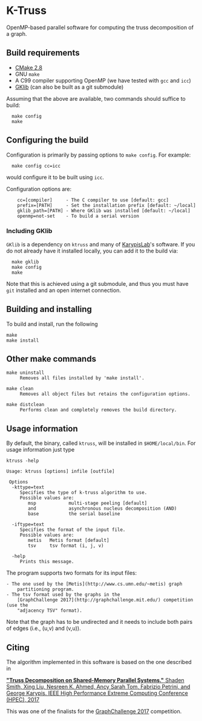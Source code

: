 # K-Truss
OpenMP-based parallel software for computing the truss decomposition of a graph.


## Build requirements
  - [CMake 2.8](http://www.cmake.org/)
  - GNU `make`
  - A C99 compiler supporting OpenMP (we have tested with `gcc` and `icc`)
  - [GKlib](https://github.com/KarypisLab/GKlib) (can also be built as a git submodule)

Assuming that the above are available, two commands should suffice to build:
```
  make config
  make
```

## Configuring the build
Configuration is primarily by passing options to `make config`. For example:
```
  make config cc=icc
```
would configure it to be built using `icc`.

Configuration options are:
```
	cc=[compiler]     - The C compiler to use [default: gcc]
	prefix=[PATH]     - Set the installation prefix [default: ~/local]
	gklib_path=[PATH] - Where GKlib was installed [default: ~/local]
	openmp=not-set    - To build a serial version
```


### Including GKlib
`GKlib` is a dependency on `ktruss` and many of
[KarypisLab](https://github.com/KarypisLab)'s software. If you do not already
have it installed locally, you can add it to the build via:
```
  make gklib
  make config
  make
```
Note that this is achieved using a git submodule, and thus you must have `git`
installed and an open internet connection.


## Building and installing
To build and install, run the following
```
make
make install
```

## Other make commands
    make uninstall
         Removes all files installed by 'make install'.

    make clean
         Removes all object files but retains the configuration options.

    make distclean
         Performs clean and completely removes the build directory.


## Usage information
By default, the binary, called `ktruss`, will be installed in
`$HOME/local/bin`.  For usage information just type
```
ktruss -help

Usage: ktruss [options] infile [outfile]

 Options
  -kttype=text
     Specifies the type of k-truss algorithm to use.
     Possible values are:
        msp            multi-stage peeling [default]
        and            asynchronous nucleus decomposition (AND)
        base           the serial baseline

  -iftype=text
     Specifies the format of the input file.
     Possible values are:
        metis   Metis format [default]
        tsv     tsv format (i, j, v)

  -help
     Prints this message.
```

The program supports two formats for its input files:

	- The one used by the [Metis](http://www.cs.umn.edu/~metis) graph
		partitioning program.
	- The tsv format used by the graphs in the
		[GraphChallenge 2017](http://graphchallenge.mit.edu/) competition (use the
		"adjacency TSV" format).

Note that the graph has to be undirected and it needs to include both pairs of
edges (i.e., (u,v) and (v,u)).

## Citing
The algorithm implemented in this software is based on the one described in

[__"Truss Decomposition on Shared-Memory Parallel Systems."__
Shaden Smith, Xing Liu, Nesreen K. Ahmed, Ancy Sarah Tom, Fabrizio Petrini, and
George Karypis.  IEEE High Performance Extreme Computing Conference (HPEC),
2017](http://glaros.dtc.umn.edu/gkhome/node/1213)

This was one of the finalists for the
[GraphChallenge 2017](http://graphchallenge.mit.edu/) competition.

